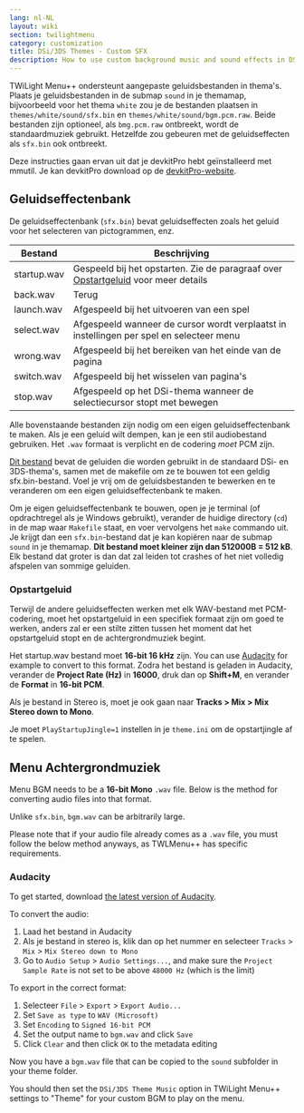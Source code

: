 ```yaml
---
lang: nl-NL
layout: wiki
section: twilightmenu
category: customization
title: DSi/3DS Themes - Custom SFX
description: How to use custom background music and sound effects in DSi and 3DS themes for TWiLight Menu++
---
```


TWiLight Menu++ ondersteunt aangepaste geluidsbestanden in thema's. Plaats je geluidsbestanden in de submap `sound` in je themamap, bijvoorbeeld voor het thema `white` zou je de bestanden plaatsen in `themes/white/sound/sfx.bin` en `themes/white/sound/bgm.pcm.raw`. Beide bestanden zijn optioneel, als `bmg.pcm.raw` ontbreekt, wordt de standaardmuziek gebruikt. Hetzelfde zou gebeuren met de geluidseffecten als `sfx.bin` ook ontbreekt.

Deze instructies gaan ervan uit dat je devkitPro hebt geïnstalleerd met mmutil. Je kan devkitPro download op de [devkitPro-website](https://devkitpro.org/wiki/Getting_Started).

## Geluidseffectenbank
De geluidseffectenbank (`sfx.bin`) bevat geluidseffecten zoals het geluid voor het selecteren van pictogrammen, enz.

| Bestand     | Beschrijving                                                                                        |
| ----------- | --------------------------------------------------------------------------------------------------- |
| startup.wav | Gespeeld bij het opstarten. Zie de paragraaf over [Opstartgeluid](#startup-sound) voor meer details |
| back.wav    | Terug                                                                                               |
| launch.wav  | Afgespeeld bij het uitvoeren van een spel                                                           |
| select.wav  | Afgespeeld wanneer de cursor wordt verplaatst in instellingen per spel en selecteer menu            |
| wrong.wav   | Afgespeeld bij het bereiken van het einde van de pagina                                             |
| switch.wav  | Afgespeeld bij het wisselen van pagina's                                                            |
| stop.wav    | Afgespeeld op het DSi-thema wanneer de selectiecursor stopt met bewegen                             |

Alle bovenstaande bestanden zijn nodig om een eigen geluidseffectenbank te maken. Als je een geluid wilt dempen, kan je een stil audiobestand gebruiken. Het `.wav` formaat is verplicht en de codering *moet* PCM zijn.

[Dit bestand](/assets/files/sfx-example.zip) bevat de geluiden die worden gebruikt in de standaard DSi- en 3DS-thema's, samen met de makefile om ze te bouwen tot een geldig sfx.bin-bestand. Voel je vrij om de geluidsbestanden te bewerken en te veranderen om een eigen geluidseffectenbank te maken.

Om je eigen geluidseffectenbank te bouwen, open je je terminal (of opdrachtregel als je Windows gebruikt), verander de huidige directory (`cd`) in de map waar `Makefile` staat, en voer vervolgens het `make` commando uit. Je krijgt dan een `sfx.bin`-bestand dat je kan kopiëren naar de submap `sound` in je themamap. **Dit bestand moet kleiner zijn dan 512000B = 512 kB**. Elk bestand dat groter is dan dat zal leiden tot crashes of het niet volledig afspelen van sommige geluiden.

### Opstartgeluid
Terwijl de andere geluidseffecten werken met elk WAV-bestand met PCM-codering, moet het opstartgeluid in een specifiek formaat zijn om goed te werken, anders zal er een stilte zitten tussen het moment dat het opstartgeluid stopt en de achtergrondmuziek begint.

Het startup.wav bestand moet **16-bit 16 kHz** zijn. You can use [Audacity](https://github.com/audacity/audacity/releases/latest) for example to convert to this format. Zodra het bestand is geladen in Audacity, verander de **Project Rate (Hz)** in **16000**, druk dan op **Shift+M**, en verander de **Format** in **16-bit PCM**.

Als je bestand in Stereo is, moet je ook gaan naar **Tracks > Mix > Mix Stereo down to Mono**.

Je moet `PlayStartupJingle=1` instellen in je `theme.ini` om de opstartjingle af te spelen.


## Menu Achtergrondmuziek
Menu BGM needs to be a **16-bit Mono** `.wav` file. Below is the method for converting audio files into that format.

Unlike `sfx.bin`, `bgm.wav` can be arbitrarily large.

Please note that if your audio file already comes as a `.wav` file, you must follow the below method anyways, as TWLMenu++ has specific requirements.

### Audacity
To get started, download [the latest version of Audacity](https://github.com/audacity/audacity/releases/latest).

To convert the audio:
1. Laad het bestand in Audacity
1. Als je bestand in stereo is, klik dan op het nummer en selecteer `Tracks` > `Mix` > `Mix Stereo down to Mono`
1. Go to `Audio Setup` > `Audio Settings...`, and make sure the `Project Sample Rate` is not set to be above `48000 Hz` (which is the limit)

To export in the correct format:
1. Selecteer `File` > `Export` > `Export Audio...`
1. Set `Save as type` to `WAV (Microsoft)`
1. Set `Encoding` to `Signed 16-bit PCM`
1. Set the output name to `bgm.wav` and click `Save`
1. Click `Clear` and then click `OK` to the metadata editing

Now you have a `bgm.wav` file that can be copied to the `sound` subfolder in your theme folder.

You should then set the `DSi/3DS Theme Music` option in TWiLight Menu++ settings to "Theme" for your custom BGM to play on the menu.
